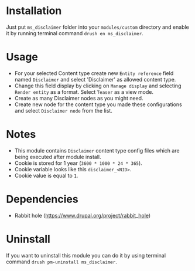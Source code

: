 # Installation
Just put `ms_disclaimer` folder into your `modules/custom` directory and enable it 
by running terminal command `drush en ms_disclaimer`.

# Usage
* For your selected Content type create new `Entity reference` field named `Disclaimer` and select 'Disclaimer' as allowed content type.
* Change this field display by clicking on `Manage display` and selecting `Render entity` as a format. Select `Teaser` as a view mode.
* Create as many Disclaimer nodes as you might need.
* Create new node for the content type you made these configurations and select `Disclaimer node` from the list.

# Notes
* This module contains `Disclaimer` content type config files which are being executed after module install.
* Cookie is stored for 1 year (`3600 * 1000 * 24 * 365`).
* Cookie variable looks like this `disclaimer_<NID>`.
* Cookie value is equal to `1`.

# Dependencies
* Rabbit hole (https://www.drupal.org/project/rabbit_hole)

# Uninstall
If you want to uninstall this module you can do it by using terminal command `drush pm-uninstall ms_disclaimer`.
